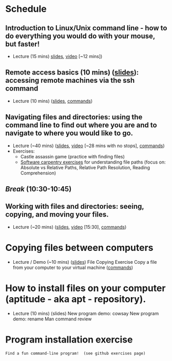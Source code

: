# Schedule

## Introduction to Linux/Unix command line - how to do everything you would do with your mouse, but faster!

* Lecture (15 mins) [slides](), [video](https://youtu.be/Q6SQVeufb6c) [~12 mins])
     
## Remote access basics (10 mins) ([slides]()): accessing remote machines via the ssh command

* Lecture (10 mins) ([slides](), [commands](https://github.com/piecesofmindlab/GRAD778_unix/blob/fall_2022/exercises/commands_networking.md))

## Navigating files and directories: using the command line to find out where you are and to navigate to where you would like to go.

* Lecture (~40 mins) ([slides](), [video](https://youtu.be/6mmtXSbOl-0) [~28 mins with no stops], [commands](https://github.com/piecesofmindlab/GRAD778_unix/blob/fall_2022/exercises/commands_navigation.md))
* Exercises:
     * Castle assassin game (practice with finding files)
     * [Software carpentry exercises](http://swcarpentry.github.io/shell-novice/02-filedir/index.html
     ) for understanding file paths (focus on: Absolute vs Relative Paths, Relative Path Resolution, Reading Comprehension)

## *Break* (10:30-10:45)


## Working with files and directories: seeing, copying, and moving your files.

* Lecture (~20 mins) ([slides](), [video](https://youtu.be/dOqSkX85h98) [15:30], [commands](https://github.com/piecesofmindlab/GRAD778_unix/blob/fall_2022/exercises/commands_files.md))

# Copying files between computers
* Lecture / Demo (~10 mins) ([slides]())
File Copying Exercise
    Copy a file from your computer to your virtual machine ([commands]())

# How to install files on your computer (aptitude - aka apt - repository).
* Lecture (10 mins) (slides)
    New program demo: cowsay
    New program demo: rename
    Man command review

# Program installation exercise
    Find a fun command-line program!  (see github exercises page)
